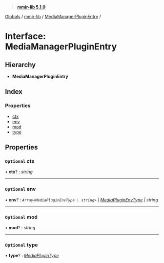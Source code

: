 > **[mmir-lib 5.1.0](../README.md)**

[Globals](../README.md) / [mmir-lib](../modules/mmir_lib.md) / [MediaManagerPluginEntry](mmir_lib.mediamanagerpluginentry.md) /

# Interface: MediaManagerPluginEntry

## Hierarchy

* **MediaManagerPluginEntry**

## Index

### Properties

* [ctx](mmir_lib.mediamanagerpluginentry.md#optional-ctx)
* [env](mmir_lib.mediamanagerpluginentry.md#optional-env)
* [mod](mmir_lib.mediamanagerpluginentry.md#optional-mod)
* [type](mmir_lib.mediamanagerpluginentry.md#optional-type)

## Properties

### `Optional` ctx

• **ctx**? : *string*

___

### `Optional` env

• **env**? : *`Array<MediaPluginEnvType | string>` | [MediaPluginEnvType](../modules/mmir_lib.md#mediapluginenvtype) | string*

___

### `Optional` mod

• **mod**? : *string*

___

### `Optional` type

• **type**? : *[MediaPluginType](../modules/mmir_lib.md#mediaplugintype)*